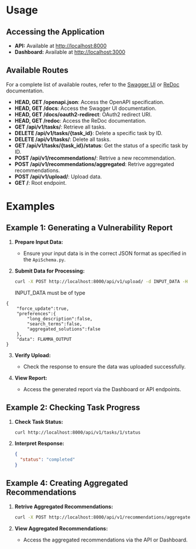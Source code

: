 # Usage

## Accessing the Application

- **API:** Available at [http://localhost:8000](http://localhost:8000)
- **Dashboard:** Available at [http://localhost:3000](http://localhost:3000)

## Available Routes

For a complete list of available routes, refer to the [Swagger UI](http://localhost:8000/docs) or [ReDoc](http://localhost:8000/redoc) documentation.

- **HEAD, GET /openapi.json**: Access the OpenAPI specification.
- **HEAD, GET /docs**: Access the Swagger UI documentation.
- **HEAD, GET /docs/oauth2-redirect**: OAuth2 redirect URI.
- **HEAD, GET /redoc**: Access the ReDoc documentation.
- **GET /api/v1/tasks/**: Retrieve all tasks.
- **DELETE /api/v1/tasks/{task_id}**: Delete a specific task by ID.
- **DELETE /api/v1/tasks/**: Delete all tasks.
- **GET /api/v1/tasks/{task_id}/status**: Get the status of a specific task by ID.
- **POST /api/v1/recommendations/**: Retrive a new recommendation.
- **POST /api/v1/recommendations/aggregated**: Retrive aggregated recommendations.
- **POST /api/v1/upload/**: Upload data.
- **GET /**: Root endpoint.

# Examples

## Example 1: Generating a Vulnerability Report

1. **Prepare Input Data:**

   - Ensure your input data is in the correct JSON format as specified in the `ApiSchema.py`.

2. **Submit Data for Processing:**

   ```bash
   curl -X POST http://localhost:8000/api/v1/upload/ -d INPUT_DATA -H "Content-Type: application/json"

   ```

   INPUT_DATA must be of type

```
{
    "force_update":true,
    "preferences":{
        "long_description":false,
        "search_terms":false,
        "aggregated_solutions":false
    },
    "data": FLAMMA_OUTPUT
}
```

3. **Verify Upload:**

   - Check the response to ensure the data was uploaded successfully.

4. **View Report:**
   - Access the generated report via the Dashboard or API endpoints.

## Example 2: Checking Task Progress

1. **Check Task Status:**

   ```bash
   curl http://localhost:8000/api/v1/tasks/1/status
   ```

2. **Interpret Response:**
   ```json
   {
     "status": "completed"
   }
   ```

## Example 4: Creating Aggregated Recommendations

1. **Retrive Aggregated Recommendations:**

   ```bash
   curl -X POST http://localhost:8000/api/v1/recommendations/aggregated -d '{}' -H "Content-Type: application/json"
   ```

2. **View Aggregated Recommendations:**

   - Access the aggregated recommendations via the API or Dashboard.
